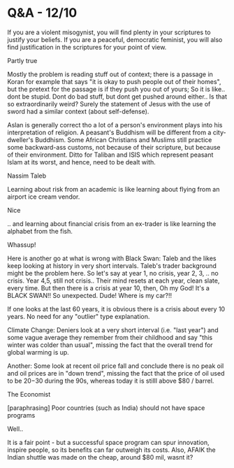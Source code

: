 # Q&A - 12/10

If you are a violent misogynist, you will find plenty in your
 scriptures to justify your beliefs. If you are a peaceful, democratic
 feminist, you will also find justification in the scriptures for your
 point of view.

Partly true

Mostly the problem is reading stuff out of context; there is a passage in Koran for example that says "it is okay to push people out of their homes", but the pretext for the passage is  if they push you out of yours; So it is like.. dont be stupid. Dont do bad stuff, but dont get pushed around either.. Is that so extraordinarily weird? Surely the statement of Jesus with the use of sword had a similar context (about self-defense). 

Aslan is generally correct tho a lot of a person's environment plays into his interpretation of religion. A peasant's Buddhism will be different from a city-dweller's Buddhism. Some African Christians and Muslims still practice some backward-ass customs, not because of their scripture, but because of their environment. Ditto for Taliban and ISIS which represent peasant Islam at its worst, and hence, need to be dealt with. 

Nassim Taleb

Learning about risk from an academic is like learning about flying from an airport ice cream vendor.

Nice 

.. and learning about financial crisis from an ex-trader is like learning the alphabet from the fish.

Whassup! 

Here is another go at what is wrong with Black Swan: Taleb and the likes  keep looking at history in very short intervals. Taleb's trader background might be the problem here. So let's say at year 1, no crisis, year 2, 3, .. no crisis. Year 4,5, still not crisis.. Their mind resets at each year, clean slate, every time.  But then there is a crisis at year 10, then, Oh my God! It's a BLACK SWAN!! So unexpected. Dude! Where is my car?!!

If one looks at the last 60 years, it is obvious there is a crisis about every 10 years. No need for any "outlier" type explanation. 

Climate Change: Deniers look at a very short interval (i.e. "last year") and some vague average they remember from their childhood and say "this winter was colder than usual", missing the fact that the overall trend for global warming is up.

Another: Some look at recent oil price fall and conclude there is no peak oil and oil prices are in "down trend", missing the fact that the price of oil used to be $20-$30 during the 90s, whereas today it is stilll above $80 / barrel.

The Economist

[paraphrasing] Poor countries (such as India) should not have space programs

Well..

It is a fair point - but a successful space program can spur innovation, inspire people, so its benefits can far outweigh its costs. Also, AFAIK the Indian shuttle was made on the cheap, around $80 mil, wasnt it?














